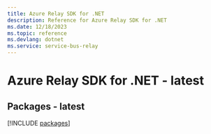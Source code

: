 ```yaml
---
title: Azure Relay SDK for .NET
description: Reference for Azure Relay SDK for .NET
ms.date: 12/18/2023
ms.topic: reference
ms.devlang: dotnet
ms.service: service-bus-relay
---
```

# Azure Relay SDK for .NET - latest
## Packages - latest
[!INCLUDE [packages](relay-index.md)]